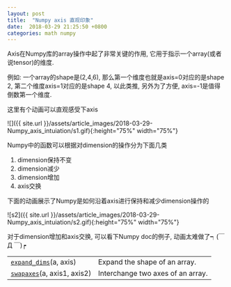 ```yaml
---
layout: post
title:  "Numpy axis 直观印象"
date:  2018-03-29 21:25:50 +0800
categories: math numpy
---
```


Axis在Numpy库的array操作中起了非常关键的作用, 它用于指示一个array(或者说tensor)的维度.

例如: 一个array的shape是(2,4,6), 那么第一个维度也就是axis=0对应的是shape 2, 第二个维度axis=1对应的是shape 4, 以此类推, 另外为了方便, axis=-1是值得倒数第一个维度.

这里有个动画可以直观感受下axis

![]({{ site.url }}/assets/article_images/2018-03-29-Numpy_axis_intuiation/s1.gif){:height="75%" width="75%"}

Numpy中的函数可以根据对dimension的操作分为下面几类
1. dimension保持不变
2. dimension减少
3. dimension增加
4. axis交换

下面的动画展示了Numpy是如何沿着axis进行保持和减少dimension操作的

![s2]({{ site.url }}/assets/article_images/2018-03-29-Numpy_axis_intuiation/s2.gif){:height="75%" width="75%"}

对于dimension增加和axis交换, 可以看下Numpy doc的例子, 动画太难做了┑(￣Д ￣)┍

|||
|:----------|:----------|
| [`expand_dims`](https://docs.scipy.org/doc/numpy-1.14.0/reference/generated/numpy.expand_dims.html#numpy.expand_dims "numpy.expand_dims")(a, axis) | Expand the shape of an array. |
| [`swapaxes`](https://docs.scipy.org/doc/numpy-1.14.0/reference/generated/numpy.swapaxes.html#numpy.swapaxes "numpy.swapaxes")(a, axis1, axis2) | Interchange two axes of an array. |
